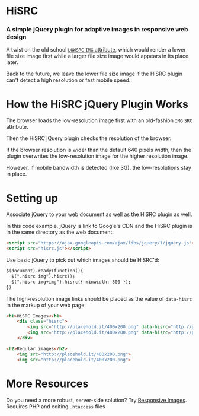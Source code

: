 HiSRC
=====

### A simple jQuery plugin for adaptive images in responsive web design

A twist on the old school [`LOWSRC` `IMG` attribute](http://www.w3.org/TR/html5/obsolete.html#attr-img-lowsrc), which would render a lower file size image first while a larger file size image would appears in its place later. 

Back to the future, we leave the lower file size image if the HiSRC plugin can't detect a high resolution or fast mobile speed.

How the HiSRC jQuery Plugin Works
=====

The browser loads the low-resolution image first with an old-fashion `IMG` `SRC` attribute.

Then the HiSRC jQuery plugin checks the resolution of the browser. 

If the browser resolution is wider than the default 640 pixels width, then the plugin overwrites the low-resolution image for the higher resolution image.

However, if mobile bandwidth is detected (like 3G), the low-resolutions stay in place. 

Setting up
=====

Associate jQuery to your web document as well as the HiSRC plugin as well.

In this code example, jQuery is link to Google's CDN and the HiSRC plugin is in the same directory as the web document:

```html
<script src="https://ajax.googleapis.com/ajax/libs/jquery/1/jquery.js"></script>
<script src="hisrc.js"></script>
```

Use basic jQuery to pick out which images should be HiSRC'd:

```html
$(document).ready(function(){
  $(".hisrc img").hisrc();
  $(".hisrc img+img").hisrc({ minwidth: 800 });
})
```



The high-resolution image links should be placed as the value of `data-hisrc` in the markup of your web page:



```html
<h1>HiSRC Images</h1>	
	<div class="hisrc">
		<img src="http://placehold.it/400x200.png" data-hisrc="http://placehold.it/640x200.png">
		<img src="http://placehold.it/400x200.png" data-hisrc="http://placehold.it/800x200.png">
	</div>

<h2>Regular images</h2>	
	<img src="http://placehold.it/400x200.png">
	<img src="http://placehold.it/400x200.png">
```

More Resources
=====

Do you need a more robust, server-side solution? Try [Responsive Images](https://github.com/filamentgroup/Responsive-Images). Requires PHP and editing `.htaccess` files

